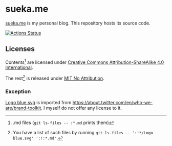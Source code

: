 # sueka.me

[sueka.me](https://sueka.me) is my personal blog. This repository hosts its source code.

[![Actions Status](https://github.com/sueka/sueka.me/workflows/.github/workflows/main.yml/badge.svg)](https://github.com/sueka/sueka.me/actions?query=workflow%3A.github%2Fworkflows%2Fmain.yml)

## Licenses

Contents[^1] are licensed under [Creative Commons Attribution-ShareAlike 4.0 International](./LICENSE).

The rest[^2] is released under [MIT No Attribution](./LICENSE.MIT-0).

[^1]: .md files (`git ls-files -- :*.md` prints them)
[^2]: You have a list of such files by running `git ls-files -- ':!*/Logo blue.svg' ':!:*.md'`.

### Exception

[Logo blue.svg](./src/assets/images/Logo%20blue.svg) is imported from https://about.twitter.com/en/who-we-are/brand-toolkit.  I myself do not offer any license to it.
